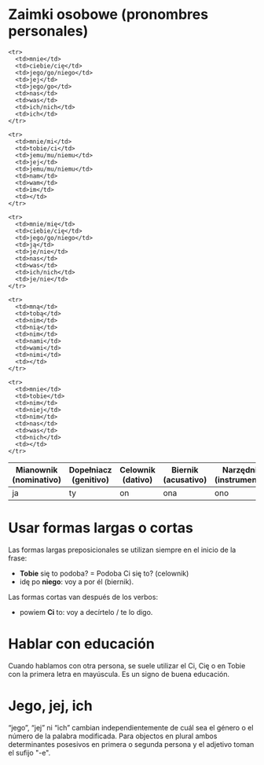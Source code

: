 Zaimki osobowe (pronombres personales)
======================================

<table>
  <thead>
    <tr>
      <th>Mianownik (nominativo)</th>
      <th>Dopełniacz (genitivo)</th>
      <th>Celownik (dativo)</th>
      <th>Biernik (acusativo)</th>
      <th>Narzędnik (instrumental)</th>
      <th>Miejscownik (locativo)</th>
    </tr>
  </thead>
  <tbody>
    <tr>
      <td>ja</td>
      <td>ty</td>
      <td>on</td>
      <td>ona</td>
      <td>ono</td>
      <td>my</td>
      <td>wy</td>
      <td>oni</td>
      <td>one</td>
    </tr>

    <tr>
      <td>mnie</td>
      <td>ciebie/cię</td>
      <td>jego/go/niego</td>
      <td>jej</td>
      <td>jego/go</td>
      <td>nas</td>
      <td>was</td>
      <td>ich/nich</td>
      <td>ich</td>
    </tr>

    <tr>
      <td>mnie/mi</td>
      <td>tobie/ci</td>
      <td>jemu/mu/niemu</td>
      <td>jej</td>
      <td>jemu/mu/niemu</td>
      <td>nam</td>
      <td>wam</td>
      <td>im</td>
      <td></td>
    </tr>

    <tr>
      <td>mnie/mię</td>
      <td>ciebie/cię</td>
      <td>jego/go/niego</td>
      <td>ją</td>
      <td>je/nie</td>
      <td>nas</td>
      <td>was</td>
      <td>ich/nich</td>
      <td>je/nie</td>
    </tr>

    <tr>
      <td>mną</td>
      <td>tobą</td>
      <td>nim</td>
      <td>nią</td>
      <td>nim</td>
      <td>nami</td>
      <td>wami</td>
      <td>nimi</td>
      <td></td>
    </tr>

    <tr>
      <td>mnie</td>
      <td>tobie</td>
      <td>nim</td>
      <td>niej</td>
      <td>nim</td>
      <td>nas</td>
      <td>was</td>
      <td>nich</td>
      <td></td>
    </tr>
  </tbody>
</table>

Usar formas largas o cortas
===========================

Las formas largas preposicionales se utilizan siempre en el inicio de la frase:

* **Tobie** się to podoba? = Podoba Ci się to? (celownik)
* idę po **niego**: voy a por él (biernik).

Las formas cortas van después de los verbos:

* powiem **Ci** to: voy a decírtelo / te lo digo.

Hablar con educación
====================

Cuando hablamos con otra persona, se suele utilizar el Ci, Cię o en Tobie con
la primera letra en mayúscula. Es un signo de buena educación.

Jego, jej, ich
==============

“jego”, “jej” ni “ich” cambian independientemente de cuál sea el género o el
número de la palabra modificada. Para objectos en plural ambos determinantes
posesivos en primera o segunda persona y el adjetivo toman el sufijo "-e".
